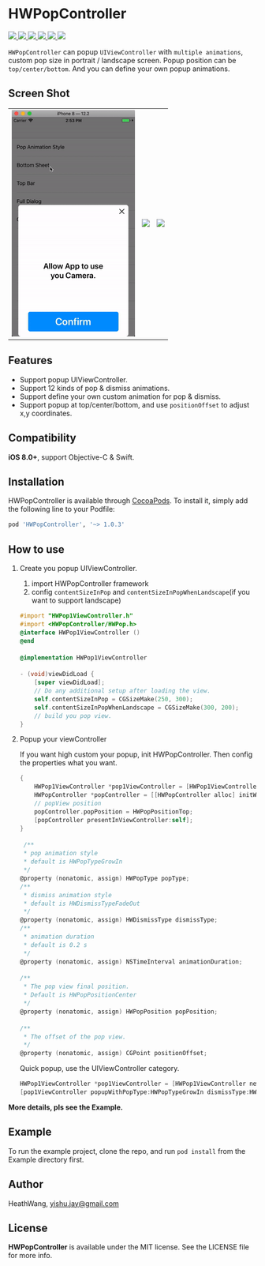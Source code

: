 # HWPopController

<p style="align: left">
    <a href="https://cocoapods.org/pods/HWPopController">
       <img src="https://img.shields.io/cocoapods/v/HWPopController.svg?style=flat">
    </a>
    <a href="https://cocoapods.org/pods/HWPopController">
       <img src="https://img.shields.io/cocoapods/p/HWPopController.svg?style=flat">
    </a>
    <a href="https://cocoapods.org/pods/HWPopController">
       <img src="https://img.shields.io/badge/support-ios%208%2B-orange.svg">
    </a>
    <a href="https://cocoapods.org/pods/HWPopController">
       <img src="https://img.shields.io/badge/language-objective--c-blue.svg">
    </a>
    <a href="https://cocoapods.org/pods/HWPopController">
       <img src="https://img.shields.io/cocoapods/l/HWPopController.svg?style=flat">
    </a>
    <a href="https://cocoapods.org/pods/HWPopController">
       <img src="https://img.shields.io/badge/cocoapods-supported-4BC51D.svg?style=plastic">
    </a>
</p>

`HWPopController` can popup `UIViewController` with `multiple animations`, custom pop size in portrait / landscape screen. Popup position can be `top/center/bottom`. And you can define your own popup animations.

## Screen Shot

<div style="text-align: center"><table><tr>
<td style="text-align: center">
<img src="https://github.com/HeathWang/HWPopController/blob/master/screenshoot1.gif" width="250" />
</td>
<td style="text-align: center">
<img src="https://github.com/HeathWang/HWPopController/blob/master/screenshoot2.gif" width="250"/>
</td>
<td style="text-align: center">
<img src="https://github.com/HeathWang/HWPopController/blob/master/screenshoot3.gif" width="250"/>
</td>
</tr></table></div>

## Features
* Support popup UIViewController.
* Support 12 kinds of pop & dismiss animations.
* Support define your own custom animation for pop & dismiss.
* Support popup at top/center/bottom, and use `positionOffset` to adjust x,y coordinates.

## Compatibility
**iOS 8.0+**, support Objective-C & Swift.

## Installation

HWPopController is available through [CocoaPods](https://cocoapods.org). To install
it, simply add the following line to your Podfile:

```ruby
pod 'HWPopController', '~> 1.0.3'
```

## How to use

1. Create you popup UIViewController.
    1. import HWPopController framework
    2. config `contentSizeInPop` and `contentSizeInPopWhenLandscape`(if you want to support landscape)


    ```Objective-C
    #import "HWPop1ViewController.h"
    #import <HWPopController/HWPop.h>
    @interface HWPop1ViewController ()
    @end
    
    @implementation HWPop1ViewController
    
    - (void)viewDidLoad {
        [super viewDidLoad];
        // Do any additional setup after loading the view.
        self.contentSizeInPop = CGSizeMake(250, 300);
        self.contentSizeInPopWhenLandscape = CGSizeMake(300, 200);
        // build you pop view.
    }
    ```
1. Popup your viewController

    If you want high custom your popup, init HWPopController. Then config the properties what you want.
    
    ```Objective-C
    {
        HWPop1ViewController *pop1ViewController = [HWPop1ViewController new];
        HWPopController *popController = [[HWPopController alloc] initWithRootViewController:pop1ViewController];
        // popView position
        popController.popPosition = HWPopPositionTop;
        [popController presentInViewController:self];
    }
        
     /**
     * pop animation style
     * default is HWPopTypeGrowIn
     */
    @property (nonatomic, assign) HWPopType popType;
    /**
     * dismiss animation style
     * default is HWDismissTypeFadeOut
     */
    @property (nonatomic, assign) HWDismissType dismissType;
    /**
     * animation duration
     * default is 0.2 s
     */
    @property (nonatomic, assign) NSTimeInterval animationDuration;
    
    /**
     * The pop view final position.
     * Default is HWPopPositionCenter
     */
    @property (nonatomic, assign) HWPopPosition popPosition;
    
    /**
     * The offset of the pop view.
     */
    @property (nonatomic, assign) CGPoint positionOffset;
    ```
    
    Quick popup, use the UIViewController category.
    
    ```Objective-C
    HWPop1ViewController *pop1ViewController = [HWPop1ViewController new];
    [pop1ViewController popupWithPopType:HWPopTypeGrowIn dismissType:HWDismissTypeGrowOut dismissOnBackgroundTouch:YES];
    ```

**More details, pls see the Example.**

## Example

To run the example project, clone the repo, and run `pod install` from the Example directory first.

## Author

HeathWang, yishu.jay@gmail.com

## License

**HWPopController** is available under the MIT license. See the LICENSE file for more info.
